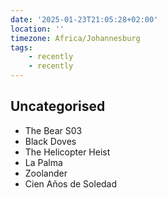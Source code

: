 ```yaml
---
date: '2025-01-23T21:05:28+02:00'
location: ''
timezone: Africa/Johannesburg
tags:
    - recently
    - recently
---
```

## Uncategorised

- The Bear S03
- Black Doves
- The Helicopter Heist
- La Palma
- Zoolander
- Cien Años de Soledad

